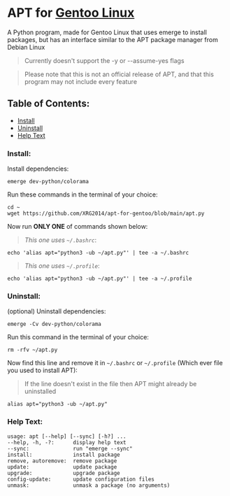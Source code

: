 # APT for [Gentoo Linux](https://gentoo.org/)
A Python program, made for Gentoo Linux that uses emerge to install packages, but has an interface similar to the APT package manager from Debian Linux

> Currently doesn't support the -y or --assume-yes flags

> Please note that this is not an official release of APT, and that this program may not include every feature

## Table of Contents:

- [Install](/#install)
- [Uninstall](/#uninstall)
- [Help Text](/#help-text)

### Install:

Install dependencies:

```
emerge dev-python/colorama
```

Run these commands in the terminal of your choice:

```
cd ~
wget https://github.com/XRG2014/apt-for-gentoo/blob/main/apt.py
```

Now run **ONLY ONE** of commands shown below:

> _This one uses ```~/.bashrc```_:

```
echo 'alias apt="python3 -ub ~/apt.py"' | tee -a ~/.bashrc
```

> _This one uses ```~/.profile```_:

```
echo 'alias apt="python3 -ub ~/apt.py"' | tee -a ~/.profile
```

### Uninstall:

(optional) Uninstall dependencies:

```
emerge -Cv dev-python/colorama
```

Run this command in the terminal of your choice:

```
rm -rfv ~/apt.py
```

Now find this line and remove it in ```~/.bashrc``` or ```~/.profile``` (Which ever file you used to install APT):

> If the line doesn't exist in the file then APT might already be uninstalled

```
alias apt="python3 -ub ~/apt.py"
```

### Help Text:

```
usage: apt [--help] [--sync] [-h?] ...
--help, -h, -?:      display help text
--sync:              run "emerge --sync"
install:             install package
remove, autoremove:  remove package
update:              update package
upgrade:             upgrade package
config-update:       update configuration files
unmask:              unmask a package (no arguments)
```

